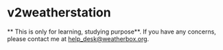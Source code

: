 # v2weatherstation
** This is only for learning, studying purpose**.
If you have any concerns, please contact me at help_desk@weatherbox.org.
